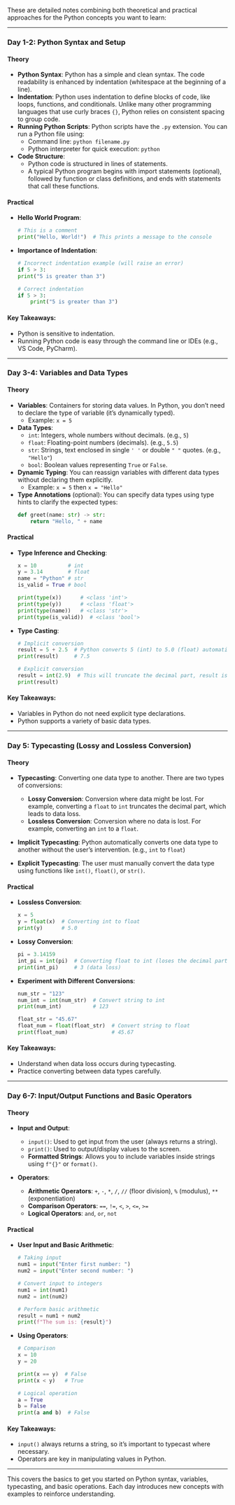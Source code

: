 These are detailed notes combining both theoretical and practical approaches for the Python concepts you want to learn:

---

### **Day 1-2: Python Syntax and Setup**

#### **Theory**
- **Python Syntax**: Python has a simple and clean syntax. The code readability is enhanced by indentation (whitespace at the beginning of a line).
- **Indentation**: Python uses indentation to define blocks of code, like loops, functions, and conditionals. Unlike many other programming languages that use curly braces `{}`, Python relies on consistent spacing to group code.
- **Running Python Scripts**: Python scripts have the `.py` extension. You can run a Python file using:
  - Command line: `python filename.py`
  - Python interpreter for quick execution: `python`
- **Code Structure**:
  - Python code is structured in lines of statements.
  - A typical Python program begins with import statements (optional), followed by function or class definitions, and ends with statements that call these functions.

#### **Practical**
- **Hello World Program**:
  ```python
  # This is a comment
  print("Hello, World!")  # This prints a message to the console
  ```
- **Importance of Indentation**:
  ```python
  # Incorrect indentation example (will raise an error)
  if 5 > 3:
  print("5 is greater than 3")
  
  # Correct indentation
  if 5 > 3:
      print("5 is greater than 3")
  ```
  
#### Key Takeaways:
- Python is sensitive to indentation. 
- Running Python code is easy through the command line or IDEs (e.g., VS Code, PyCharm).

---

### **Day 3-4: Variables and Data Types**

#### **Theory**
- **Variables**: Containers for storing data values. In Python, you don’t need to declare the type of variable (it’s dynamically typed).
  - Example: `x = 5`
- **Data Types**:
  - `int`: Integers, whole numbers without decimals. (e.g., `5`)
  - `float`: Floating-point numbers (decimals). (e.g., `5.5`)
  - `str`: Strings, text enclosed in single `' '` or double `" "` quotes. (e.g., `"Hello"`)
  - `bool`: Boolean values representing `True` or `False`.
- **Dynamic Typing**: You can reassign variables with different data types without declaring them explicitly.
  - Example: `x = 5` then `x = "Hello"`
- **Type Annotations** (optional): 
  You can specify data types using type hints to clarify the expected types:
  ```python
  def greet(name: str) -> str:
      return "Hello, " + name
  ```

#### **Practical**
- **Type Inference and Checking**:
  ```python
  x = 10          # int
  y = 3.14        # float
  name = "Python" # str
  is_valid = True # bool
  
  print(type(x))      # <class 'int'>
  print(type(y))      # <class 'float'>
  print(type(name))   # <class 'str'>
  print(type(is_valid))  # <class 'bool'>
  ```
  
- **Type Casting**:
  ```python
  # Implicit conversion
  result = 5 + 2.5  # Python converts 5 (int) to 5.0 (float) automatically
  print(result)     # 7.5
  
  # Explicit conversion
  result = int(2.9)  # This will truncate the decimal part, result is 2
  print(result)
  ```

#### Key Takeaways:
- Variables in Python do not need explicit type declarations.
- Python supports a variety of basic data types.
  
---

### **Day 5: Typecasting (Lossy and Lossless Conversion)**

#### **Theory**
- **Typecasting**: Converting one data type to another. There are two types of conversions:
  - **Lossy Conversion**: Conversion where data might be lost. For example, converting a `float` to `int` truncates the decimal part, which leads to data loss.
  - **Lossless Conversion**: Conversion where no data is lost. For example, converting an `int` to a `float`.
  
- **Implicit Typecasting**: Python automatically converts one data type to another without the user’s intervention. (e.g., `int` to `float`)
- **Explicit Typecasting**: The user must manually convert the data type using functions like `int()`, `float()`, or `str()`.

#### **Practical**
- **Lossless Conversion**:
  ```python
  x = 5
  y = float(x)  # Converting int to float
  print(y)      # 5.0
  ```
- **Lossy Conversion**:
  ```python
  pi = 3.14159
  int_pi = int(pi)  # Converting float to int (loses the decimal part)
  print(int_pi)     # 3 (data loss)
  ```
  
- **Experiment with Different Conversions**:
  ```python
  num_str = "123"
  num_int = int(num_str)  # Convert string to int
  print(num_int)          # 123

  float_str = "45.67"
  float_num = float(float_str)  # Convert string to float
  print(float_num)              # 45.67
  ```

#### Key Takeaways:
- Understand when data loss occurs during typecasting.
- Practice converting between data types carefully.

---

### **Day 6-7: Input/Output Functions and Basic Operators**

#### **Theory**
- **Input and Output**:
  - `input()`: Used to get input from the user (always returns a string).
  - `print()`: Used to output/display values to the screen.
  - **Formatted Strings**: Allows you to include variables inside strings using `f"{}"` or `format()`.

- **Operators**:
  - **Arithmetic Operators**: `+`, `-`, `*`, `/`, `//` (floor division), `%` (modulus), `**` (exponentiation)
  - **Comparison Operators**: `==`, `!=`, `<`, `>`, `<=`, `>=`
  - **Logical Operators**: `and`, `or`, `not`

#### **Practical**
- **User Input and Basic Arithmetic**:
  ```python
  # Taking input
  num1 = input("Enter first number: ")
  num2 = input("Enter second number: ")
  
  # Convert input to integers
  num1 = int(num1)
  num2 = int(num2)
  
  # Perform basic arithmetic
  result = num1 + num2
  print(f"The sum is: {result}")
  ```

- **Using Operators**:
  ```python
  # Comparison
  x = 10
  y = 20
  
  print(x == y)  # False
  print(x < y)   # True
  
  # Logical operation
  a = True
  b = False
  print(a and b)  # False
  ```

#### Key Takeaways:
- `input()` always returns a string, so it’s important to typecast where necessary.
- Operators are key in manipulating values in Python.

---

This covers the basics to get you started on Python syntax, variables, typecasting, and basic operations. Each day introduces new concepts with examples to reinforce understanding.